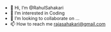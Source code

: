 - 👋 Hi, I’m @RahulSahakari
- 👀 I’m interested in Coding
- 💞️ I’m looking to collaborate on ...
- 📫 How to reach me rajasahakari@gmail.com

<!---
RahulSahakari/RahulSahakari is a ✨ special ✨ repository because its `README.md` (this file) appears on your GitHub profile.
You can click the Preview link to take a look at your changes.
--->
